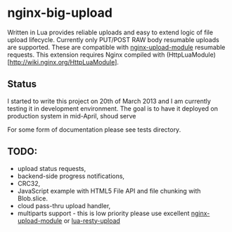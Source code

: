 # nginx-big-upload

Written in Lua provides reliable uploads and easy to extend logic of file upload lifecycle.
Currently only PUT/POST RAW body resumable uploads are supported. These are compatible with [nginx-upload-module](https://github.com/vkholodkov/nginx-upload-module/tree/2.2) resumable
requests. This extension requires Nginx compiled with (HttpLuaModule)[http://wiki.nginx.org/HttpLuaModule].

## Status

I started to write this project on 20th of March 2013 and I am currently testing it in development environment.
The goal is to have it deployed on production system in mid-April, shoud serve

For some form of documentation please see tests directory.

## TODO:
* upload status requests,
* backend-side progress notifications,
* CRC32,
* JavaScript example with HTML5 File API and file chunking with Blob.slice.
* cloud pass-thru upload handler,
* multiparts support - this is low priority please use excellent [nginx-upload-module](https://github.com/vkholodkov/nginx-upload-module/tree/2.2) or [lua-resty-upload](https://github.com/agentzh/lua-resty-upload)


